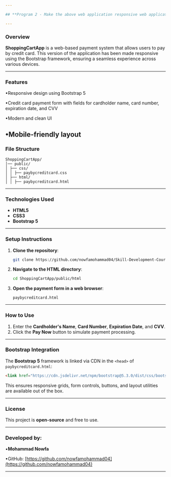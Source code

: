 ```yaml
---

## **Program 2 - Make the above web application responsive web application using Bootstrap framework** 

---
```


### **Overview**

**ShoppingCartApp** is a web-based payment system that allows users to pay by credit card. This version of the application has been made responsive using the Bootstrap framework, ensuring a seamless experience across various devices.

---

### **Features**

•Responsive design using Bootstrap 5

•Credit card payment form with fields for cardholder name, card number, expiration date, and CVV

•Modern and clean UI

•Mobile-friendly layout
---

### **File Structure**

```
ShoppingCartApp/
│── public/
│ ├── css/
│ │ ├── paybycreditcard.css
│ ├── html/
│ │ ├── paybycreditcard.html
```

---

### **Technologies Used**

* **HTML5**
* **CSS3**
* **Bootstrap 5**

---

### **Setup Instructions**

1. **Clone the repository**:

   ```bash
   git clone https://github.com/nowfamohammad04/Skill-Development-Course/Experiment-02_Shopping-cart-app_Bootstrap/ShoppingCartApp.git
   ```

2. **Navigate to the HTML directory**:

   ```bash
   cd ShoppingCartApp/public/html
   ```

3. **Open the payment form in a web browser**:

   ```
   paybycreditcard.html
   ```

---

### **How to Use**

1. Enter the **Cardholder's Name**, **Card Number**, **Expiration Date**, and **CVV**.
2. Click the **Pay Now** button to simulate payment processing.

---

### **Bootstrap Integration**

The **Bootstrap 5** framework is linked via CDN in the `<head>` of `paybycreditcard.html`:

```html
<link href="https://cdn.jsdelivr.net/npm/bootstrap@5.3.0/dist/css/bootstrap.min.css" rel="stylesheet">
```

This ensures responsive grids, form controls, buttons, and layout utilities are available out of the box.

---

### **License**

This project is **open-source** and free to use.

---

### **Developed by:**

•**Mohammad Nowfa**

•GitHub: [https://github.com/nowfamohammad04](https://github.com/nowfamohammad04)

---
